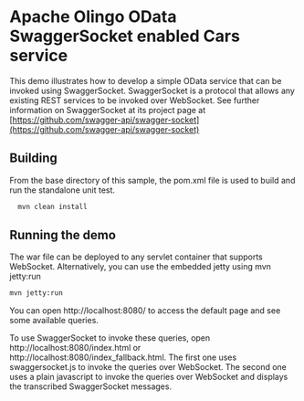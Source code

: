 Apache Olingo OData SwaggerSocket enabled Cars service
=================================================

This demo illustrates how to develop a simple OData
service that can be invoked using SwaggerSocket. SwaggerSocket is
a protocol that allows any existing REST services to be invoked
over WebSocket. See further information on SwaggerSocket at its
project page at
[https://github.com/swagger-api/swagger-socket](https://github.com/swagger-api/swagger-socket)

Building
--------
From the base directory of this sample, the pom.xml file
is used to build and run the standalone unit test.

```bash
  mvn clean install
```

Running the demo
------------------------
The war file can be deployed to any servlet container that supports WebSocket.
Alternatively, you can use the embedded jetty using mvn jetty:run


```bash
mvn jetty:run
```

You can open http://localhost:8080/ to access the default page and see some available
queries.

To use SwaggerSocket to invoke these queries, open http://localhost:8080/index.html or
http://localhost:8080/index_fallback.html. The first one uses swaggersocket.js to invoke
the queries over WebSocket. The second one uses a plain javascript to invoke the queries
over WebSocket and displays the transcribed SwaggerSocket messages.

